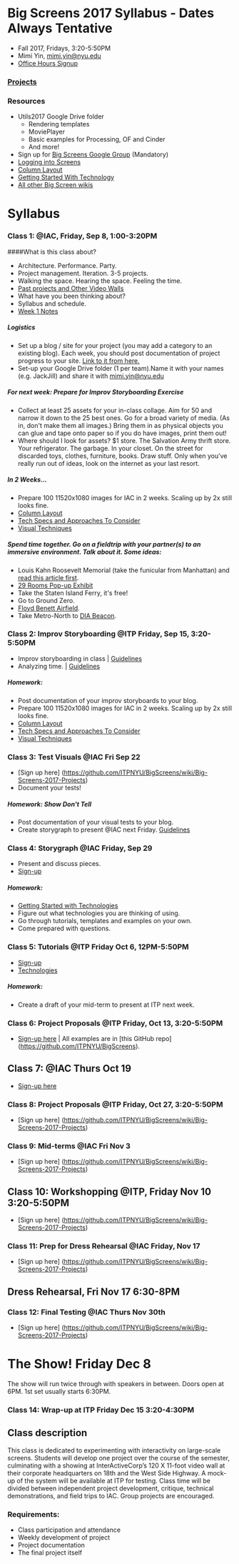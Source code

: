 # Big Screens 2017 Syllabus - Dates Always Tentative

- Fall 2017, Fridays, 3:20-5:50PM
- Mimi Yin, mimi.yin@nyu.edu
- [Office Hours Signup](https://itp.nyu.edu/inwiki/Signup/Mimi)

### [Projects](https://github.com/ITPNYU/BigScreens/wiki/Big-Screens-2017-Projects)

### Resources
- Utils2017 Google Drive folder
   - Rendering templates
   - MoviePlayer
   - Basic examples for Processing, OF and Cinder
   - And more!
- Sign up for [Big Screens Google Group](https://groups.google.com/a/itp.nyu.edu/group/bigscreens/) (Mandatory)
- [Logging into Screens](http://itp.nyu.edu/varwiki/BigScreens/LoggingIntoScreens)
- [Column Layout](http://itp.nyu.edu/varwiki/BigScreens/Columns)
- [Getting Started With Technology](https://github.com/ITPNYU/BigScreens/wiki/Get-Started-With-Technology)
- [All other Big Screen wikis](http://itp.nyu.edu/varwiki/BigScreens/BigScreens)

# Syllabus

### Class 1: @IAC, Friday, Sep 8, 1:00-3:20PM

####What is this class about?
- Architecture. Performance. Party.
- Project management. Iteration. 3-5 projects.
- Walking the space. Hearing the space. Feeling the time.
- [Past projects and Other Video Walls](http://itp.nyu.edu/varwiki/BigScreens/TheOthers)
- What have you been thinking about?
- Syllabus and schedule.
- [Week 1 Notes](https://github.com/ITPNYU/BigScreens/wiki/Big-Screens-2017-Week-1-Notes)

##### Logistics
- Set up a blog / site for your project (you may add a category to an existing blog). Each week, you should post documentation of project progress to your site. [Link to it from here.](https://github.com/ITPNYU/BigScreens/wiki/Big-Screens-2017-Projects)
- Set-up your Google Drive folder (1 per team).Name it with your names (e.g. JackJill) and share it with mimi.yin@nyu.edu

##### For next week: Prepare for Improv Storyboarding Exercise
- Collect at least 25 assets for your in-class collage. Aim for 50 and narrow it down to the 25 best ones. Go for a broad variety of media. (As in, don't make them all images.) Bring them in as physical objects you can glue and tape onto paper so if you do have images, print them out!
- Where should I look for assets? $1 store. The Salvation Army thrift store. Your refrigerator. The garbage. In your closet. On the street for discarded toys, clothes, furniture, books. Draw stuff. Only when you’ve really run out of ideas, look on the internet as your last resort.

##### In 2 Weeks...
- Prepare 100 11520x1080 images for IAC in 2 weeks. Scaling up by 2x still looks fine.
- [Column Layout](http://itp.nyu.edu/varwiki/BigScreens/Columns)
- [Tech Specs and Approaches To Consider](https://github.com/ITPNYU/BigScreens/wiki/100-Images:-Approaches-To-Consider)
- [Visual Techniques](https://github.com/ITPNYU/BigScreens/wiki/VISUALS)

##### Spend time together. Go on a fieldtrip with your partner(s) to an immersive environment. Talk about it. Some ideas:
- Louis Kahn Roosevelt Memorial (take the funicular from Manhattan) and [read this article first](https://mobile.nytimes.com/2012/09/13/arts/design/louis-kahns-franklin-d-roosevelt-four-freedoms-park-to-open.html).
- [29 Rooms Pop-up Exhibit](https://www.nytimes.com/2017/09/06/arts/design/29rooms-is-a-creative-playhouse-for-the-instagram-set.html)
- Take the Staten Island Ferry, it's free!
- Go to Ground Zero.
- [Floyd Benett Airfield](http://www.nydailynews.com/new-york/brooklyn/floyd-bennett-field-brooklyn-glorious-airfield-dilapidated-federal-park-article-1.189426).
- Take Metro-North to [DIA Beacon](https://www.diaart.org/visit/visit/diabeacon-beacon-united-states). 

### Class 2: Improv Storyboarding @ITP Friday, Sep 15, 3:20-5:50PM
- Improv storyboarding in class | [Guidelines](https://github.com/ITPNYU/BigScreens/wiki/Structure-for-Improv-Storyboarding)
- Analyzing time. | [Guidelines](https://github.com/ITPNYU/BigScreens/wiki/Storygraph-Assignment)

##### Homework:
- Post documentation of your improv storyboards to your blog.
- Prepare 100 11520x1080 images for IAC in 2 weeks. Scaling up by 2x still looks fine.
- [Column Layout](http://itp.nyu.edu/varwiki/BigScreens/Columns)
- [Tech Specs and Approaches To Consider](https://github.com/ITPNYU/BigScreens/wiki/100-Images:-Approaches-To-Consider)
- [Visual Techniques](https://github.com/ITPNYU/BigScreens/wiki/VISUALS)

### Class 3: Test Visuals @IAC Fri Sep 22
- [Sign up here] (https://github.com/ITPNYU/BigScreens/wiki/Big-Screens-2017-Projects)
- Document your tests!

##### Homework: Show Don't Tell
- Post documentation of your visual tests to your blog.
- Create storygraph to present @IAC next Friday. [Guidelines](https://github.com/ITPNYU/BigScreens/wiki/Storygraph-Assignment)

### Class 4: Storygraph @IAC Friday, Sep 29
- Present and discuss pieces.
- [Sign-up](https://github.com/ITPNYU/BigScreens/wiki/Big-Screens-2017-Projects)

##### Homework:
- [Getting Started with Technologies](https://github.com/ITPNYU/BigScreens/wiki/Get-Started-With-Technology)
- Figure out what technologies you are thinking of using.
- Go through tutorials, templates and examples on your own.
- Come prepared with questions.

### Class 5: Tutorials @ITP Friday Oct 6, 12PM-5:50PM
- [Sign-up](https://github.com/ITPNYU/BigScreens/wiki/Big-Screens-2017-Projects)
- [Technologies](https://github.com/ITPNYU/BigScreens/wiki/Get-Started-With-Technology)

##### Homework:
- Create a draft of your mid-term to present at ITP next week.

### Class 6: Project Proposals @ITP Friday, Oct 13, 3:20-5:50PM
- [Sign-up here](https://github.com/ITPNYU/BigScreens/wiki/Big-Screens-2016-Projects) | All examples are in [this GitHub repo] (https://github.com/ITPNYU/BigScreens).

## Class 7: @IAC Thurs Oct 19
- [Sign-up here](https://github.com/ITPNYU/BigScreens/wiki/Big-Screens-2017-Projects)

### Class 8: Project Proposals @ITP Friday, Oct 27, 3:20-5:50PM
- [Sign up here] (https://github.com/ITPNYU/BigScreens/wiki/Big-Screens-2017-Projects)

### Class 9: Mid-terms @IAC Fri Nov 3
- [Sign up here] (https://github.com/ITPNYU/BigScreens/wiki/Big-Screens-2017-Projects)

## Class 10: Workshopping @ITP, Friday Nov 10 3:20-5:50PM
- [Sign up here] (https://github.com/ITPNYU/BigScreens/wiki/Big-Screens-2017-Projects)

### Class 11: Prep for Dress Rehearsal @IAC Friday, Nov 17
- [Sign up here] (https://github.com/ITPNYU/BigScreens/wiki/Big-Screens-2017-Projects)

## Dress Rehearsal, Fri Nov 17 6:30-8PM

### Class 12: Final Testing @IAC Thurs Nov 30th
- [Sign up here] (https://github.com/ITPNYU/BigScreens/wiki/Big-Screens-2017-Projects)

# The Show! Friday Dec 8
The show will run twice through with speakers in between. Doors open at 6PM. 1st set usually starts 6:30PM.

### Class 14: Wrap-up at ITP Friday Dec 15 3:20-4:30PM


## Class description

This class is dedicated to experimenting with interactivity on large-scale screens. Students will develop one project over the course of the semester, culminating with a showing at InterActiveCorp’s 120 X 11-foot video wall at their corporate headquarters on 18th and the West Side Highway. A mock-up of the system will be available at ITP for testing. Class time will be divided between independent project development, critique, technical demonstrations, and field trips to IAC. Group projects are encouraged.

### Requirements:
- Class participation and attendance
- Weekly development of project
- Project documentation
- The final project itself
